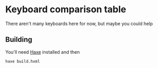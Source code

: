 # Keyboard comparison table

There aren't many keyboards here for now, but maybe you could help

## Building

You'll need [Haxe](https://haxe.org) installed and then
```
haxe build.hxml
```